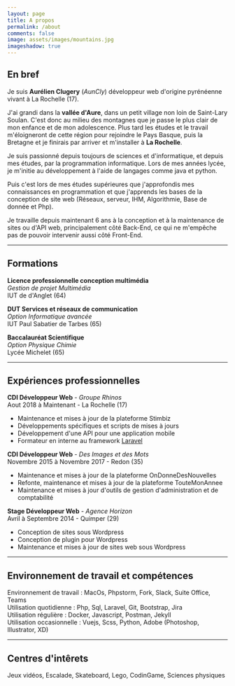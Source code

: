 ```yaml
---
layout: page
title: A propos
permalink: /about
comments: false
image: assets/images/mountains.jpg
imageshadow: true
---
```


## En bref

Je suis **Aurélien Clugery** (*AunCly*) développeur web d'origine pyrénéenne vivant à La Rochelle (17).

J'ai grandi dans la **vallée d'Aure**, dans un petit village non loin de Saint-Lary Soulan. C'est donc au milieu des montagnes que je passe le plus clair de mon enfance et de mon adolescence.  Plus tard les études et le travail m'éloigneront de cette région pour rejoindre le Pays Basque, puis la Bretagne et je finirais par arriver et m'installer à **La Rochelle**.

Je suis passionné depuis toujours de sciences et d'informatique, et depuis mes études, par la programmation informatique. Lors de mes années lycée, je m'initie au développement à l'aide de langages comme java et python.  

Puis c'est lors de mes études supérieures que j'approfondis mes connaissances en programmation et que j'apprends les bases de la conception de site web (Réseaux, serveur, IHM, Algorithmie, Base de donnée et Php).  

Je travaille depuis maintenant 6 ans à la conception et à la maintenance de sites ou d'API web, principalement côté Back-End, ce qui ne m'empêche pas de pouvoir intervenir aussi côté Front-End.

-----------
## Formations
**Licence professionnelle conception multimédia**  
*Gestion de projet Multimédia*  
IUT de d'Anglet (64)

**DUT Services et réseaux de communication**  
*Option Informatique avancée*  
IUT Paul Sabatier de Tarbes (65)

**Baccalauréat Scientifique**  
*Option Physique Chimie*  
Lycée Michelet (65)

-----------
## Expériences professionnelles
**CDI Développeur Web** - *Groupe Rhinos*  
Aout 2018 à Maintenant - La Rochelle (17)
   * Maintenance et mises à jour de la plateforme Stimbiz
   * Développements spécifiques et scripts de mises à jours
   * Développement d'une API pour une application mobile
   * Formateur en interne au framework [Laravel](https://laravel.com/)

**CDI Développeur Web** - *Des Images et des Mots*  
Novembre 2015 à Novembre 2017 - Redon (35)
   * Maintenance et mises à jour de la plateforme OnDonneDesNouvelles
   * Refonte, maintenance et mises à jour de la plateforme TouteMonAnnee 
   * Maintenance et mises à jour d'outils de gestion d'administration et de comptabilité

**Stage Développeur Web** - *Agence Horizon*  
Avril à Septembre 2014 - Quimper (29)
   * Conception de sites sous Wordpress
   * Conception de plugin pour Wordpress
   * Maintenance et mises à jour de sites web sous Wordpress

-----------
## Environnement de travail et compétences 
Environnement de travail : MacOs, Phpstorm, Fork, Slack, Suite Office, Teams  
Utilisation quotidienne : Php, Sql, Laravel, Git, Bootstrap, Jira  
Utilisation régulière : Docker, Javascript, Postman, Jekyll  
Utilisation occasionnelle : Vuejs, Scss, Python, Adobe (Photoshop, Illustrator, XD)

-----------
## Centres d'intêrets 
<i class="fad fa-game-console-handheld"></i> Jeux vidéos, <i class="fad fa-mountain"></i> Escalade, <i class="fad fa-snowboarding"></i> Skateboard, <i class="fad fa-chimney"></i> Lego, <i class="fad fa-code"></i> CodinGame, <i class="fad fa-atom"></i> Sciences physiques


